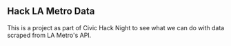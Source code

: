 Hack LA Metro Data
---------------

This is a project as part of Civic Hack Night to see what we can do with data scraped from LA Metro's API.
